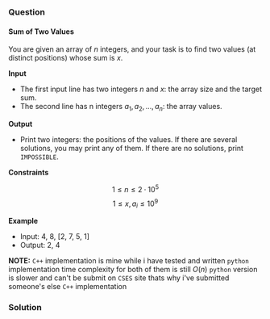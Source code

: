 ### Question
#### Sum of Two Values
You are given an array of $n$ integers, and your task is to find two values (at distinct positions) whose sum is $x$.

**Input**
- The first input line has two integers $n$ and $x$: the array size and the target sum.
- The second line has n integers $a_1,a_2,\dots,a_n$: the array values.

**Output**
- Print two integers: the positions of the values. If there are several solutions, you may print any of them. If there are no solutions, print `IMPOSSIBLE`.

**Constraints**

$$ 1 \le n \le 2 \cdot 10^5 $$
$$ 1 \le x,a_i \le 10^9 $$

**Example**
- Input: 4, 8, [2, 7, 5, 1]
- Output: 2, 4

**NOTE:** `C++` implementation is mine while i have tested and written `python` implementation time complexity for both of them is still $O(n)$ `python` version is slower and can't be submit on `CSES` site thats why i've submitted someone's else `C++` implementation

### Solution